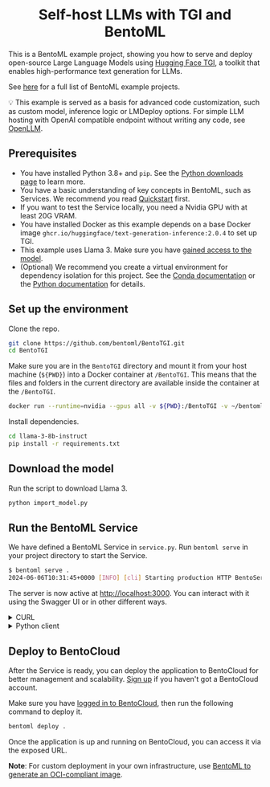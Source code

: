 <div align="center">
    <h1 align="center">Self-host LLMs with TGI and BentoML</h1>
</div>

This is a BentoML example project, showing you how to serve and deploy open-source Large Language Models using [Hugging Face TGI](https://github.com/huggingface/text-generation-inference), a toolkit that enables high-performance text generation for LLMs.

See [here](https://github.com/bentoml/BentoML/tree/main/examples) for a full list of BentoML example projects.

💡 This example is served as a basis for advanced code customization, such as custom model, inference logic or LMDeploy options. For simple LLM hosting with OpenAI compatible endpoint without writing any code, see [OpenLLM](https://github.com/bentoml/OpenLLM).

## Prerequisites

- You have installed Python 3.8+ and `pip`. See the [Python downloads page](https://www.python.org/downloads/) to learn more.
- You have a basic understanding of key concepts in BentoML, such as Services. We recommend you read [Quickstart](https://docs.bentoml.com/en/1.2/get-started/quickstart.html) first.
- If you want to test the Service locally, you need a Nvidia GPU with at least 20G VRAM.
- You have installed Docker as this example depends on a base Docker image `ghcr.io/huggingface/text-generation-inference:2.0.4` to set up TGI.
- This example uses Llama 3. Make sure you have [gained access to the model](https://huggingface.co/meta-llama/Meta-Llama-3-8B-Instruct).
- (Optional) We recommend you create a virtual environment for dependency isolation for this project. See the [Conda documentation](https://conda.io/projects/conda/en/latest/user-guide/tasks/manage-environments.html) or the [Python documentation](https://docs.python.org/3/library/venv.html) for details.

## Set up the environment

Clone the repo.

```bash
git clone https://github.com/bentoml/BentoTGI.git
cd BentoTGI
```

Make sure you are in the `BentoTGI` directory and mount it from your host machine (`${PWD}`) into a Docker container at `/BentoTGI`. This means that the files and folders in the current directory are available inside the container at the `/BentoTGI`.

```bash
docker run --runtime=nvidia --gpus all -v ${PWD}:/BentoTGI -v ~/bentoml:/root/bentoml -p 3000:3000 --entrypoint /bin/bash -it --workdir /BentoTGI ghcr.io/huggingface/text-generation-inference:2.0.4
```

Install dependencies.

```bash
cd llama-3-8b-instruct
pip install -r requirements.txt
```

## Download the model

Run the script to download Llama 3.

```bash
python import_model.py
```

## Run the BentoML Service

We have defined a BentoML Service in `service.py`. Run `bentoml serve` in your project directory to start the Service.

```bash
$ bentoml serve .
2024-06-06T10:31:45+0000 [INFO] [cli] Starting production HTTP BentoServer from "service:TGI" listening on http://localhost:3000 (Press CTRL+C to quit)
```

The server is now active at [http://localhost:3000](http://localhost:3000/). You can interact with it using the Swagger UI or in other different ways.

<details>

<summary>CURL</summary>

```bash
curl -X 'POST' \
  'http://localhost:3000/generate' \
  -H 'accept: text/event-stream' \
  -H 'Content-Type: application/json' \
  -d '{
  "prompt": "Explain superconductors like I'\''m five years old",
  "max_tokens": 1024
}'
```

</details>

<details>

<summary>Python client</summary>

```python
import bentoml

with bentoml.SyncHTTPClient("http://localhost:3000") as client:
    response_generator = client.generate(
        prompt="Explain superconductors like I'm five years old",
        max_tokens=1024
    )
    for response in response_generator:
        print(response, end='')
```

</details>

## Deploy to BentoCloud

After the Service is ready, you can deploy the application to BentoCloud for better management and scalability. [Sign up](https://www.bentoml.com/) if you haven't got a BentoCloud account.

Make sure you have [logged in to BentoCloud](https://docs.bentoml.com/en/latest/bentocloud/how-tos/manage-access-token.html), then run the following command to deploy it.

```bash
bentoml deploy .
```

Once the application is up and running on BentoCloud, you can access it via the exposed URL.

**Note**: For custom deployment in your own infrastructure, use [BentoML to generate an OCI-compliant image](https://docs.bentoml.com/en/latest/guides/containerization.html).